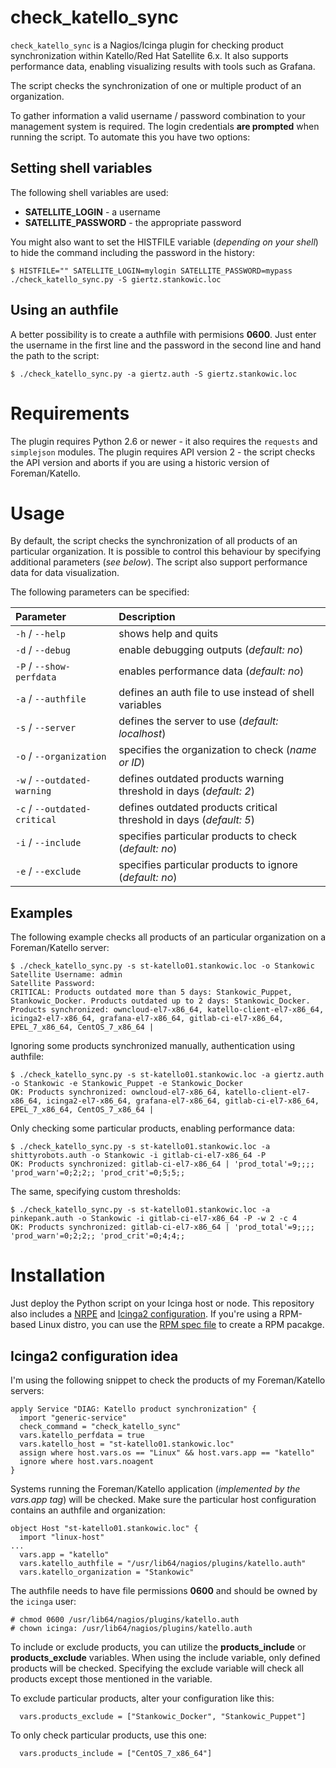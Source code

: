 # check_katello_sync
`check_katello_sync` is a Nagios/Icinga plugin for checking product synchronization within Katello/Red Hat Satellite 6.x. It also supports performance data, enabling visualizing results with tools such as Grafana.

The script checks the synchronization of one or multiple product of an organization.

To gather information a valid username / password combination to your management system is required. The login credentials **are prompted** when running the script. To automate this you have two options:

## Setting shell variables
The following shell variables are used:
* **SATELLITE_LOGIN** - a username
* **SATELLITE_PASSWORD** - the appropriate password

You might also want to set the HISTFILE variable (*depending on your shell*) to hide the command including the password in the history:
```
$ HISTFILE="" SATELLITE_LOGIN=mylogin SATELLITE_PASSWORD=mypass ./check_katello_sync.py -S giertz.stankowic.loc
```

## Using an authfile
A better possibility is to create a authfile with permisions **0600**. Just enter the username in the first line and the password in the second line and hand the path to the script:
```
$ ./check_katello_sync.py -a giertz.auth -S giertz.stankowic.loc
```

# Requirements
The plugin requires Python 2.6 or newer - it also requires the `requests` and `simplejson` modules.
The plugin requires API version 2 - the script checks the API version and aborts if you are using a historic version of Foreman/Katello.

# Usage
By default, the script checks the synchronization of all products of an particular organization. It is possible to control this behaviour by specifying additional parameters (*see below*).
The script also support performance data for data visualization.

The following parameters can be specified:

| Parameter | Description |
|:----------|:------------|
| `-h` / `--help` | shows help and quits |
| `-d` / `--debug` | enable debugging outputs (*default: no*) |
| `-P` / `--show-perfdata` | enables performance data (*default: no*) |
| `-a` / `--authfile` | defines an auth file to use instead of shell variables |
| `-s` / `--server` | defines the server to use (*default: localhost*) |
| `-o` / `--organization` | specifies the organization to check (*name or ID*) |
| `-w` / `--outdated-warning` | defines outdated products warning threshold in days (*default: 2*) |
| `-c` / `--outdated-critical` | defines outdated products critical threshold in days (*default: 5*) |
| `-i` / `--include` | specifies particular products to check (*default: no*) |
| `-e` / `--exclude` | specifies particular products to ignore (*default: no*) |

## Examples
The following example checks all products of an particular organization on a Foreman/Katello server:
```
$ ./check_katello_sync.py -s st-katello01.stankowic.loc -o Stankowic
Satellite Username: admin
Satellite Password:
CRITICAL: Products outdated more than 5 days: Stankowic_Puppet, Stankowic_Docker. Products outdated up to 2 days: Stankowic_Docker. Products synchronized: owncloud-el7-x86_64, katello-client-el7-x86_64, icinga2-el7-x86_64, grafana-el7-x86_64, gitlab-ci-el7-x86_64, EPEL_7_x86_64, CentOS_7_x86_64 |
```

Ignoring some products synchronized manually, authentication using authfile:
```
$ ./check_katello_sync.py -s st-katello01.stankowic.loc -a giertz.auth -o Stankowic -e Stankowic_Puppet -e Stankowic_Docker
OK: Products synchronized: owncloud-el7-x86_64, katello-client-el7-x86_64, icinga2-el7-x86_64, grafana-el7-x86_64, gitlab-ci-el7-x86_64, EPEL_7_x86_64, CentOS_7_x86_64 |
```

Only checking some particular products, enabling performance data:
```
$ ./check_katello_sync.py -s st-katello01.stankowic.loc -a shittyrobots.auth -o Stankowic -i gitlab-ci-el7-x86_64 -P
OK: Products synchronized: gitlab-ci-el7-x86_64 | 'prod_total'=9;;;; 'prod_warn'=0;2;2;; 'prod_crit'=0;5;5;;
```

The same, specifying custom thresholds:
```
$ ./check_katello_sync.py -s st-katello01.stankowic.loc -a pinkepank.auth -o Stankowic -i gitlab-ci-el7-x86_64 -P -w 2 -c 4
OK: Products synchronized: gitlab-ci-el7-x86_64 | 'prod_total'=9;;;; 'prod_warn'=0;2;2;; 'prod_crit'=0;4;4;;
```

# Installation
Just deploy the Python script on your Icinga host or node. This repository also includes a [NRPE](check_katello_sync.cfg) and [Icinga2 configuration](check_katello_sync-icinga2.conf). If you're using a RPM-based Linux distro, you can use the [RPM spec file](nagios-plugins-katello-sync.spec) to create a RPM pacakge.

## Icinga2 configuration idea
I'm using the following snippet to check the products of my Foreman/Katello servers:

```
apply Service "DIAG: Katello product synchronization" {
  import "generic-service"
  check_command = "check_katello_sync"
  vars.katello_perfdata = true
  vars.katello_host = "st-katello01.stankowic.loc"
  assign where host.vars.os == "Linux" && host.vars.app == "katello"
  ignore where host.vars.noagent
}
```

Systems running the Foreman/Katello application (*implemented by the vars.app tag*) will be checked. Make sure the particular host configuration contains an authfile and organization:
```
object Host "st-katello01.stankowic.loc" {
  import "linux-host"
...
  vars.app = "katello"
  vars.katello_authfile = "/usr/lib64/nagios/plugins/katello.auth"
  vars.katello_organization = "Stankowic"
```

The authfile needs to have file permissions **0600** and should be owned by the ``icinga`` user:
```
# chmod 0600 /usr/lib64/nagios/plugins/katello.auth
# chown icinga: /usr/lib64/nagios/plugins/katello.auth
```

To include or exclude products, you can utilize the **products_include** or **products_exclude** variables. When using the include variable, only defined products will be checked. Specifying the exclude variable will check all products except those mentioned in the variable.

To exclude particular products, alter your configuration like this:
```
  vars.products_exclude = ["Stankowic_Docker", "Stankowic_Puppet"]
```

To only check particular products, use this one:
```
  vars.products_include = ["CentOS_7_x86_64"]
